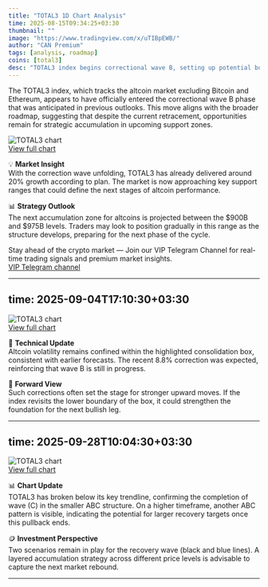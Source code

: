 ```yaml
---
title: "TOTAL3 1D Chart Analysis"
time: 2025-08-15T09:34:25+03:30
thumbnail: ""
image: "https://www.tradingview.com/x/uTIBpEWB/"
author: "CAN Premium"
tags: [analysis, roadmap]
coins: [total3]
desc: "TOTAL3 index begins correctional wave B, setting up potential buy zones for altcoins between 900B and 975B."
---
```


The TOTAL3 index, which tracks the altcoin market excluding Bitcoin and Ethereum, appears to have officially entered the correctional wave B phase that was anticipated in previous outlooks. This move aligns with the broader roadmap, suggesting that despite the current retracement, opportunities remain for strategic accumulation in upcoming support zones.

![TOTAL3 chart](https://www.tradingview.com/x/uTIBpEWB/)  
[View full chart](https://www.tradingview.com/x/uTIBpEWB/)  

💡 **Market Insight**  
With the correction wave unfolding, TOTAL3 has already delivered around 20% growth according to plan. The market is now approaching key support ranges that could define the next stages of altcoin performance.  

📊 **Strategy Outlook**  
The next accumulation zone for altcoins is projected between the $900B and $975B levels. Traders may look to position gradually in this range as the structure develops, preparing for the next phase of the cycle.  

Stay ahead of the crypto market — Join our VIP Telegram Channel for real-time trading signals and premium market insights.  
[VIP Telegram channel](https://t.me/+2znhsiCGpI81MzQ0)

---
time: 2025-09-04T17:10:30+03:30
---

![TOTAL3 chart](https://www.tradingview.com/x/GmFV0ml7/)  
[View full chart](https://www.tradingview.com/x/GmFV0ml7/)  

🔎 **Technical Update**  
Altcoin volatility remains confined within the highlighted consolidation box, consistent with earlier forecasts. The recent 8.8% correction was expected, reinforcing that wave B is still in progress.  

📌 **Forward View**  
Such corrections often set the stage for stronger upward moves. If the index revisits the lower boundary of the box, it could strengthen the foundation for the next bullish leg.

---
time: 2025-09-28T10:04:30+03:30
---

![TOTAL3 chart](https://www.tradingview.com/x/hB6EHQar/)  
[View full chart](https://www.tradingview.com/x/hB6EHQar/)  

📊 **Chart Update**  
TOTAL3 has broken below its key trendline, confirming the completion of wave (C) in the smaller ABC structure. On a higher timeframe, another ABC pattern is visible, indicating the potential for larger recovery targets once this pullback ends.  

🪙 **Investment Perspective**  
Two scenarios remain in play for the recovery wave (black and blue lines). A layered accumulation strategy across different price levels is advisable to capture the next market rebound.

---